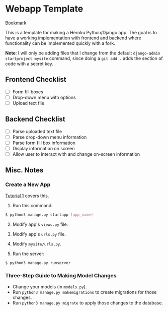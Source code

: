 # Webapp Template

[Bookmark](https://docs.djangoproject.com/en/3.1/intro/tutorial03/)

This is a template for making a Heroku Python/Django app. The goal is to have a working implementation with frontend and backend where functionality can be implemented quickly with a fork.

**Note**: I will only be adding files that I change from the default `django-admin startproject mysite` command, since doing a `git add .` adds the section of code with a secret key.

## Frontend Checklist

- [ ] Form fill boxes
- [ ] Drop-down menu with options
- [ ] Upload text file

## Backend Checklist

- [ ] Parse uploaded text file
- [ ] Parse drop-down menu information
- [ ] Parse form fill box information
- [ ] Display information on screen
- [ ] Allow user to interact with and change on-screen information

## Misc. Notes

### Create a New App

[Tutorial 1](https://docs.djangoproject.com/en/3.1/intro/tutorial01/) covers this.

1. Run this command:

```bash
$ python3 manage.py startapp [app_name]
```

2. Modify app's `views.py` file.

3. Modify app's `urls.py` file.

4. Modify `mysite/urls.py`.

5. Run the server:

```bash
$ python3 manage.py runserver
```

### Three-Step Guide to Making Model Changes

- Change your models (in `models.py`).
- Run `python3 manage.py makemigrations` to create migrations for those changes.
- Run `python3 manage.py migrate` to apply those changes to the database.
